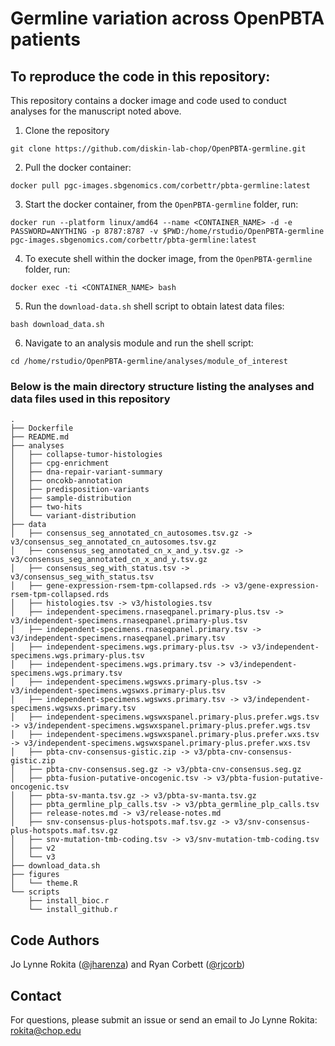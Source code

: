 # Germline variation across OpenPBTA patients

## To reproduce the code in this repository:
This repository contains a docker image and code used to conduct analyses for the manuscript noted above.

1. Clone the repository
```
git clone https://github.com/diskin-lab-chop/OpenPBTA-germline.git
```

2. Pull the docker container:
```
docker pull pgc-images.sbgenomics.com/corbettr/pbta-germline:latest
```

3. Start the docker container, from the `OpenPBTA-germline` folder, run:
```
docker run --platform linux/amd64 --name <CONTAINER_NAME> -d -e PASSWORD=ANYTHING -p 8787:8787 -v $PWD:/home/rstudio/OpenPBTA-germline pgc-images.sbgenomics.com/corbettr/pbta-germline:latest
```

4. To execute shell within the docker image, from the `OpenPBTA-germline` folder, run:
```
docker exec -ti <CONTAINER_NAME> bash
```

5. Run the `download-data.sh` shell script to obtain latest data files: 
```
bash download_data.sh
```

6. Navigate to an analysis module and run the shell script:
```
cd /home/rstudio/OpenPBTA-germline/analyses/module_of_interest
```


### Below is the main directory structure listing the analyses and data files used in this repository

```
.
├── Dockerfile
├── README.md
├── analyses
│   ├── collapse-tumor-histologies
│   ├── cpg-enrichment
│   ├── dna-repair-variant-summary
│   ├── oncokb-annotation
│   ├── predisposition-variants
│   ├── sample-distribution
│   ├── two-hits
│   └── variant-distribution
├── data
│   ├── consensus_seg_annotated_cn_autosomes.tsv.gz -> v3/consensus_seg_annotated_cn_autosomes.tsv.gz
│   ├── consensus_seg_annotated_cn_x_and_y.tsv.gz -> v3/consensus_seg_annotated_cn_x_and_y.tsv.gz
│   ├── consensus_seg_with_status.tsv -> v3/consensus_seg_with_status.tsv
│   ├── gene-expression-rsem-tpm-collapsed.rds -> v3/gene-expression-rsem-tpm-collapsed.rds
│   ├── histologies.tsv -> v3/histologies.tsv
│   ├── independent-specimens.rnaseqpanel.primary-plus.tsv -> v3/independent-specimens.rnaseqpanel.primary-plus.tsv
│   ├── independent-specimens.rnaseqpanel.primary.tsv -> v3/independent-specimens.rnaseqpanel.primary.tsv
│   ├── independent-specimens.wgs.primary-plus.tsv -> v3/independent-specimens.wgs.primary-plus.tsv
│   ├── independent-specimens.wgs.primary.tsv -> v3/independent-specimens.wgs.primary.tsv
│   ├── independent-specimens.wgswxs.primary-plus.tsv -> v3/independent-specimens.wgswxs.primary-plus.tsv
│   ├── independent-specimens.wgswxs.primary.tsv -> v3/independent-specimens.wgswxs.primary.tsv
│   ├── independent-specimens.wgswxspanel.primary-plus.prefer.wgs.tsv -> v3/independent-specimens.wgswxspanel.primary-plus.prefer.wgs.tsv
│   ├── independent-specimens.wgswxspanel.primary-plus.prefer.wxs.tsv -> v3/independent-specimens.wgswxspanel.primary-plus.prefer.wxs.tsv
│   ├── pbta-cnv-consensus-gistic.zip -> v3/pbta-cnv-consensus-gistic.zip
│   ├── pbta-cnv-consensus.seg.gz -> v3/pbta-cnv-consensus.seg.gz
│   ├── pbta-fusion-putative-oncogenic.tsv -> v3/pbta-fusion-putative-oncogenic.tsv
│   ├── pbta-sv-manta.tsv.gz -> v3/pbta-sv-manta.tsv.gz
│   ├── pbta_germline_plp_calls.tsv -> v3/pbta_germline_plp_calls.tsv
│   ├── release-notes.md -> v3/release-notes.md
│   ├── snv-consensus-plus-hotspots.maf.tsv.gz -> v3/snv-consensus-plus-hotspots.maf.tsv.gz
│   ├── snv-mutation-tmb-coding.tsv -> v3/snv-mutation-tmb-coding.tsv
│   ├── v2
│   └── v3
├── download_data.sh
├── figures
│   └── theme.R
└── scripts
    ├── install_bioc.r
    └── install_github.r
```

## Code Authors

Jo Lynne Rokita ([@jharenza](https://github.com/jharenza)) and Ryan Corbett ([@rjcorb](https://github.com/rjcorb))

## Contact

For questions, please submit an issue or send an email to Jo Lynne Rokita: rokita@chop.edu

